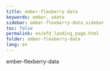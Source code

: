 ```yaml
---
title: ember-flexberry-data
keywords: ember, odata
sidebar: ember-flexberry-data_sidebar
toc: false
permalink: en/efd_landing_page.html
folder: ember-flexberry-data
lang: en
---
```

ember-flexberry-data